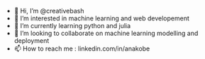 - 👋 Hi, I’m @creativebash
- 👀 I’m interested in machine learning and web developement
- 🌱 I’m currently learning python and julia
- 💞️ I’m looking to collaborate on machine learning modelling and deployment
- 📫 How to reach me : linkedin.com/in/anakobe

<!---
creativebash/creativebash is a ✨ special ✨ repository because its `README.md` (this file) appears on your GitHub profile.
You can click the Preview link to take a look at your changes.
--->
